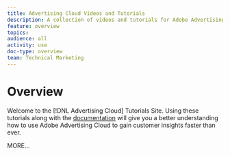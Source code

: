 ```yaml
---
title: Advertising Cloud Videos and Tutorials
description: A collection of videos and tutorials for Adobe Advertising Cloud.
feature: overview
topics: 
audience: all
activity: use
doc-type: overview
team: Technical Marketing
---
```


# Overview

Welcome to the [!DNL Advertising Cloud] Tutorials Site.  Using these tutorials along with the [documentation](https://helpx.adobe.com/support/advertising-cloud.html) will give you a better understanding how to use Adobe Advertising Cloud to gain customer insights faster than ever.

MORE...

<!--
See other -learn tutorials landing pages to get ideas for additional content
-->

